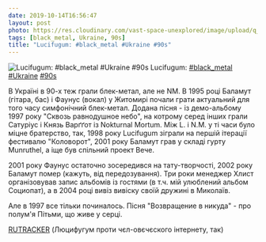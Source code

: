 ```yaml
---
date: 2019-10-14T16:56:47
layout: post
photo: https://res.cloudinary.com/vast-space-unexplored/image/upload/q_auto,dpr_auto,w_auto/photos/photo_767_14-10-2019_16-56-47.jpg
tags: [black_metal, Ukraine, 90s]
title: "Lucifugum: #black_metal #Ukraine #90s"
---
```

![Lucifugum: #black_metal #Ukraine #90s](https://res.cloudinary.com/vast-space-unexplored/image/upload/q_auto,dpr_auto,w_auto/photos/photo_767_14-10-2019_16-56-47.jpg)
Lucifugum: [#black_metal](/tags/#black_metal) [#Ukraine](/tags/#Ukraine) [#90s](/tags/#90s)

В Україні в 90-х теж грали блек-метал, але не NM.  В 1995 році Баламут (гітара, бас) і Фаунус (вокал) у Житомирі почали   грати актуальний для того часу симфонічний блек-метал. Додана пісня - із демо-альбому 1997 року &quot;Сквозь равнодушное небо&quot;, на котрому серед інших грали Сатуріус і Князь Варґґот із Nokturnal Mortum. Між L. і N.M. у ті часи було міцне братерство, так, 1998 року Lucifugum зіграли на першій ітерації фестивалю &quot;Коловорот&quot;, 2001 року Баламут грав у складі гурту Munruthel, а іще був спільний проект Вече.

2001 року Фаунус остаточно зосередився на тату-творчості, 2002 року Баламут помер (кажуть, від передозування). Три роки менеджер Хлист організовував запис альбомів із гостями (в т.ч. мій улюблений альбом Социопат), а в 2004 році вивіз вивіску своїй дружині в Миколаїв.

Але в 1997 все тільки починалось. Пісня &quot;Возвращение в никуда&quot; - про полум&#39;я Пітьми, що живе у серці.

[RUTRACKER](https://rutracker.org/forum/viewtopic.php?t=5781951) (Люцифугум проти чєл-овєчєского інтернету, так)